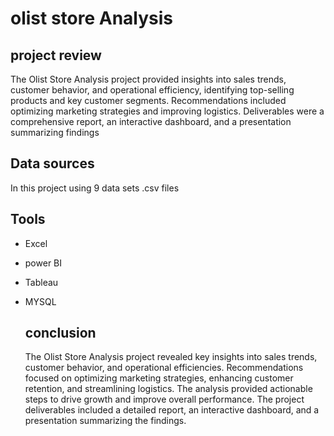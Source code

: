 # olist store Analysis
## project review
The Olist Store Analysis project provided insights into sales trends, customer behavior, and operational efficiency, identifying top-selling products and key customer segments. Recommendations included optimizing marketing strategies and improving logistics. 
Deliverables were a comprehensive report, an interactive dashboard, and a presentation summarizing findings

## Data sources
In this project using 9 data sets .csv files
## Tools
- Excel
- power BI
- Tableau
- MYSQL

  ## conclusion
  The Olist Store Analysis project revealed key insights into sales trends, customer behavior, and operational efficiencies.
  Recommendations focused on optimizing marketing strategies, enhancing customer retention, and streamlining logistics.
   The analysis provided actionable steps to drive growth and improve overall performance.
  The project deliverables included a detailed report, an interactive dashboard, and a presentation summarizing the findings.
